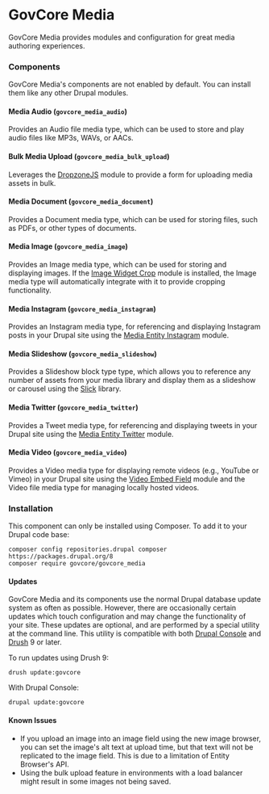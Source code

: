 # GovCore Media
GovCore Media provides modules and configuration for great media authoring
experiences.

### Components
GovCore Media's components are not enabled by default. You can install them
like any other Drupal modules.

#### Media Audio (`govcore_media_audio`)
Provides an Audio file media type, which can be used to store and play audio files like
MP3s, WAVs, or AACs.

#### Bulk Media Upload (`govcore_media_bulk_upload`)
Leverages the [DropzoneJS](https://drupal.org/project/dropzonejs) module to
provide a form for uploading media assets in bulk.

#### Media Document (`govcore_media_document`)
Provides a Document media type, which can be used for storing files, such as
PDFs, or other types of documents.

#### Media Image (`govcore_media_image`)
Provides an Image media type, which can be used for storing and displaying
images. If the [Image Widget Crop](https://drupal.org/project/image_widget_crop)
module is installed, the Image media type will automatically integrate with
it to provide cropping functionality.

#### Media Instagram (`govcore_media_instagram`)
Provides an Instagram media type, for referencing and displaying Instagram
posts in your Drupal site using the
[Media Entity Instagram](https://drupal.org/project/media_entity_instagram)
module.

#### Media Slideshow (`govcore_media_slideshow`)
Provides a Slideshow block type type, which allows you to reference any number
of assets from your media library and display them as a slideshow or carousel
using the [Slick](https://drupal.org/project/slick) library.

#### Media Twitter (`govcore_media_twitter`)
Provides a Tweet media type, for referencing and displaying tweets in your
Drupal site using the
[Media Entity Twitter](https://drupal.org/project/media_entity_twitter)
module.

#### Media Video (`govcore_media_video`)
Provides a Video media type for displaying remote videos (e.g., YouTube or
Vimeo) in your Drupal site using the
[Video Embed Field](https://drupal.org/project/video_embed_field) module and the
Video file media type for managing locally hosted videos.

### Installation
This component can only be installed using Composer. To add it to your Drupal
code base:

```
composer config repositories.drupal composer https://packages.drupal.org/8
composer require govcore/govcore_media
```

#### Updates
GovCore Media and its components use the normal Drupal database update system
as often as possible. However, there are occasionally certain updates which
touch configuration and may change the functionality of your site. These updates
are optional, and are performed by a special utility at the command line. This
utility is compatible with both
[Drupal Console](https://github.com/hechoendrupal/drupal-console) and
[Drush](https://drush.org) 9 or later.

To run updates using Drush 9:

`
drush update:govcore
`

With Drupal Console:

`
drupal update:govcore
`

#### Known Issues
* If you upload an image into an image field using the new image browser, you
  can set the image's alt text at upload time, but that text will not be
  replicated to the image field. This is due to a limitation of Entity Browser's
  API.
* Using the bulk upload feature in environments with a load balancer might
  result in some images not being saved.
